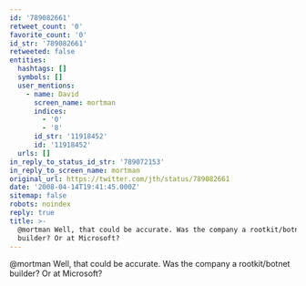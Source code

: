 ```yaml
---
id: '789082661'
retweet_count: '0'
favorite_count: '0'
id_str: '789082661'
retweeted: false
entities:
  hashtags: []
  symbols: []
  user_mentions:
    - name: David
      screen_name: mortman
      indices:
        - '0'
        - '8'
      id_str: '11918452'
      id: '11918452'
  urls: []
in_reply_to_status_id_str: '789072153'
in_reply_to_screen_name: mortman
original_url: https://twitter.com/jth/status/789082661
date: '2008-04-14T19:41:45.000Z'
sitemap: false
robots: noindex
reply: true
title: >-
  @mortman Well, that could be accurate. Was the company a rootkit/botnet
  builder? Or at Microsoft?
---
```


@mortman Well, that could be accurate. Was the company a rootkit/botnet builder? Or at Microsoft?